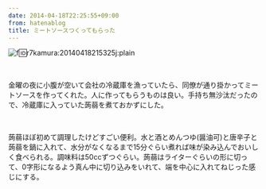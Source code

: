 ```yaml
---
date: 2014-04-18T22:25:55+09:00
from: hatenablog
title: ミートソースつくってもらった
---
```

 ![f:id:r7kamura:20140418215325j:plain](http://cdn-ak.f.st-hatena.com/images/fotolife/r/r7kamura/20140418/20140418215325.jpg "f:id:r7kamura:20140418215325j:plain")

&nbsp;

金曜の夜に小腹が空いて会社の冷蔵庫を漁っていたら、同僚が通り掛かってミートソースを作ってくれた。人に作ってもらうものは良い。手持ち無沙汰だったので、冷蔵庫に入っていた蒟蒻を煮ておかずにした。

&nbsp;

蒟蒻ほぼ初めて調理したけどすごい便利。水と酒とめんつゆ(醤油可)と唐辛子と蒟蒻を鍋に入れて、水分がなくなるまで15分ぐらい煮れば味が染み込んでおいしく食べられる。調味料は50ccずつぐらい。蒟蒻はライターぐらいの形に切って、0字形になるよう真ん中に切り込みをいれて、端を中心に入れてねじった感じにする。
